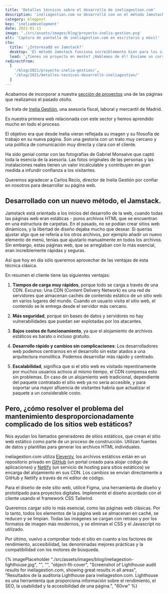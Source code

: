 ```yaml
---
title: 'Detalles técnicos sobre el desarrollo de ineliagestion.com'
description: 'ineliagestion.com se desarrolló con un el método Jamstack. Está orientada a los primeros tiempos del desarrollo web, cuando todas las páginas web eran estáticas.'
category: blogpost
key: 'ineliadevelopment'
date: 2021-01-11
image: './src/assets/images/blog/proyecto-inelia-gestion.png'
alt: 'Captura de pantalla de ineliagestion.com en escritorio y móvil'
cta:
  title: '¿Interesad@ en Jamstack?'
  desktop: 'El método Jamstack funciona increíblemente bien para los sitios web de pequeñas empresas. Me apasiona esta filosofía de desarrollo, ¡así que estoy encantado de contártelo todo!'
  lead: '¿Tienes un proyecto en mente? ¡Hablemos de él! Envíame un correo a [hola@lenesaile.com](mailto:hola@lenesaile.com).'
redirectFrom:
  [
    '/blog/2021/proyecto-inelia-gestion/',
    '/blog/2021/detalles-tecnicos-desarrollo-ineliagestion/'
  ]
---
```


Acabamos de incorporar a nuestra [sección de proyectos](/es/proyectos) una de las páginas que realizamos el pasado otoño.

Se trata de [Inelia Gestión](https://www.ineliagestion.com/), una asesoría fiscal, laboral y mercantil de Madrid.

Es nuestra primera web relacionada con este sector y hemos aprendido mucho en todo el proceso.

El objetivo era que desde Inelia vieran reflejada su imagen y su filosofía de trabajo en su nueva página. Son una gestoría con un trato muy cercano y una política de comunicación muy directa y clara con el cliente.

Ha sido genial contar con las fotografías de Gabriel Monsalve que captó toda la esencia de la asesoría. Las fotos originales de las personas y las instalaciones reales tienen un valor incalculable y contribuyen en gran medida a infundir confianza a los visitantes.

Queremos agradecer a Carlos Recio, director de Inelia Gestión por confiar en nosotros para desarrollar su página web.

## Desarrollado con un nuevo método, el Jamstack.

Jamstack está orientado a los inicios del desarrollo de la web, cuando todas las páginas web eran estáticas - puros archivos HTML que se encuentran en una estructura de carpetas. En el pasado, no se podían crear sitios web dinámicos, y la libertad de diseño dejaba mucho que desear. Si querías ajustar algo que se refería a los otros archivos, por ejemplo añadir un nuevo elemento de menú, tenías que ajustarlo manualmente en todos los archivos. Sin embargo, estas páginas web, que se arreglaban con lo más esencial, eran increíblemente rápidas y seguras.

Así que hoy en día sólo queremos aprovechar de las ventajas de esta técnica clásica.

En resumen el cliente tiene las siguientes ventajas:

1. **Tiempos de carga muy rápidos**, porque todo se carga a través de una CDN. Excurso: Una CDN (Content Delivery Network) es una red de servidores que almacenan cachés de contenido estático de un sitio web en varios lugares del mundo. Cuando un usuario visita el sitio web, el contenido se le entrega desde el servidor más cercano.

2. **Más seguridad**, porque sin bases de datos y servidores no hay vulnerabilidades que puedan ser explotadas por los atacantes.

3. **Bajos costos de funcionamiento**, ya que el alojamiento de archivos estáticos es barato o incluso gratuito.

4. **Desarrollo rápido y cambios sin complicaciones**: Los desarrolladores web podemos centrarnos en el desarrollo sin estar atados a una arquitectura monolítica. Podemos desarrollar más rápido y centrado.

5. **Escalabilidad**, significa que si el sitio web es visitado repentinamente por muchos usuarios activos al mismo tiempo, el CDN compensa esto sin problemas. En caso de un alojamiento web tradicional, dependiente del paquete contratado el sitio web ya no sería accesible, y para soportar una mayor afluencia de visitantes habría que actualizar el paquete a un considerable costo.

## Pero, ¿cómo resolver el problema del mantenimiento desproporcionadamente complicado de los sitios web estáticos?

Nos ayudan los llamados generadores de sitios estáticos, que crean el sitio web estático como parte de un proceso de construcción. Utilizan fuentes de datos y plantillas para generar los archivos HTML individuales.

ineliagestion.com utiliza [Eleventy](https://www.11ty.dev/), los archivos estáticos están en un repositorio privado en [GitHub](https://github.com/) (un portal creado para alojar código de aplicaciones) y [Netlify](https://www.netlify.com/) (un servicio de hosting para sitios estáticos) se encarga del alojamiento en sus CDN. Los cambios se envían directamente a GitHub y Netlify a través de mi editor de código.

Para el diseño de este sitio web, utilicé Figma, una herramienta de diseño y prototipado para proyectos digitales. Implementé el diseño acordado con el cliente usando el framework CSS Tailwind.

Queremos cargar sólo lo más esencial, como las páginas web clásicas. Por lo tanto, todos los elementos de la página web se almacenan en caché, se reducen y se limpian. Todas las imágenes se cargan con retraso y por los formatos de imagen más modernos, y se eliminan el CSS y el Javascript no utilizado.

Por último, vuelvo a comprobar todo el sitio en cuanto a los factores de rendimiento, accesibilidad, las denominadas mejores prácticas y la compatibilidad con los motores de búsqueda.

{% imagePlaceholder "./src/assets/images/blog/ineliagestion-lighthouse.jpg", "", "", "object-fit-cover", "Screenshot of Lighthouse audit results for ineliagestion.com, showing great results in all areas", "Resultados de la auditoría Lighthouse para ineliagestion.com. Lighthouse es una herramienta que proporciona información sobre el rendimiento, el SEO, la usabilidad y la accesibilidad de una página.", "60vw" %}
